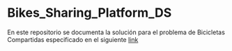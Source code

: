 # Bikes_Sharing_Platform_DS

En este repositorio se documenta la solución para el problema de Bicicletas Compartidas especificado en el siguiente [link](https://www.kaggle.com/competitions/ds-programming-test "link")